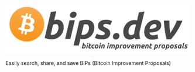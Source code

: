 ![bips.dev logo](web/static/bips-dev-header.png)

Easily search, share, and save BIPs (Bitcoin Improvement Proposals)
